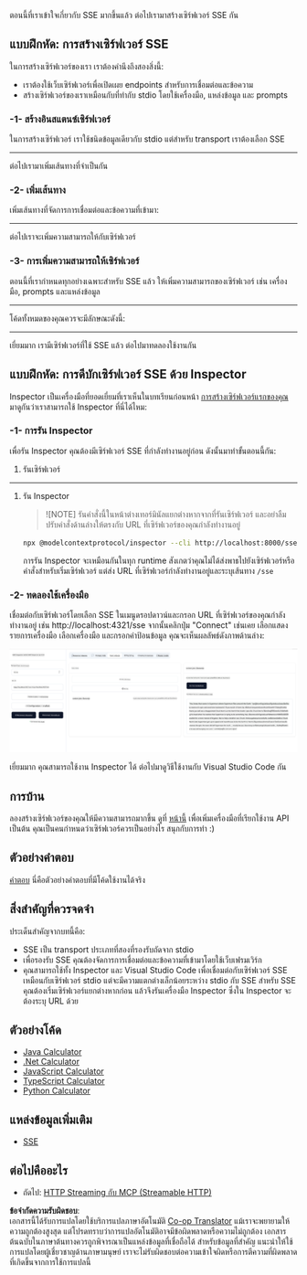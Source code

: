 <!--
CO_OP_TRANSLATOR_METADATA:
{
  "original_hash": "1681ca3633aeb49ee03766abdbb94a93",
  "translation_date": "2025-06-17T22:13:46+00:00",
  "source_file": "03-GettingStarted/05-sse-server/README.md",
  "language_code": "th"
}
-->
ตอนนี้ที่เราเข้าใจเกี่ยวกับ SSE มากขึ้นแล้ว ต่อไปเรามาสร้างเซิร์ฟเวอร์ SSE กัน

## แบบฝึกหัด: การสร้างเซิร์ฟเวอร์ SSE

ในการสร้างเซิร์ฟเวอร์ของเรา เราต้องคำนึงถึงสองสิ่งนี้:

- เราต้องใช้เว็บเซิร์ฟเวอร์เพื่อเปิดเผย endpoints สำหรับการเชื่อมต่อและข้อความ
- สร้างเซิร์ฟเวอร์ของเราเหมือนกับที่ทำกับ stdio โดยใช้เครื่องมือ, แหล่งข้อมูล และ prompts

### -1- สร้างอินสแตนซ์เซิร์ฟเวอร์

ในการสร้างเซิร์ฟเวอร์ เราใช้ชนิดข้อมูลเดียวกับ stdio แต่สำหรับ transport เราต้องเลือก SSE

---

ต่อไปเรามาเพิ่มเส้นทางที่จำเป็นกัน

### -2- เพิ่มเส้นทาง

เพิ่มเส้นทางที่จัดการการเชื่อมต่อและข้อความที่เข้ามา:

---

ต่อไปเราจะเพิ่มความสามารถให้กับเซิร์ฟเวอร์

### -3- การเพิ่มความสามารถให้เซิร์ฟเวอร์

ตอนนี้ที่เรากำหนดทุกอย่างเฉพาะสำหรับ SSE แล้ว ให้เพิ่มความสามารถของเซิร์ฟเวอร์ เช่น เครื่องมือ, prompts และแหล่งข้อมูล

---

โค้ดทั้งหมดของคุณควรจะมีลักษณะดังนี้:

---

เยี่ยมมาก เรามีเซิร์ฟเวอร์ที่ใช้ SSE แล้ว ต่อไปมาทดลองใช้งานกัน

## แบบฝึกหัด: การดีบักเซิร์ฟเวอร์ SSE ด้วย Inspector

Inspector เป็นเครื่องมือที่ยอดเยี่ยมที่เราเห็นในบทเรียนก่อนหน้า [การสร้างเซิร์ฟเวอร์แรกของคุณ](/03-GettingStarted/01-first-server/README.md) มาดูกันว่าเราสามารถใช้ Inspector ที่นี่ได้ไหม:

### -1- การรัน Inspector

เพื่อรัน Inspector คุณต้องมีเซิร์ฟเวอร์ SSE ที่กำลังทำงานอยู่ก่อน ดังนั้นมาทำขั้นตอนนี้กัน:

1. รันเซิร์ฟเวอร์

---

1. รัน Inspector

    > ![NOTE]
    > รันคำสั่งนี้ในหน้าต่างเทอร์มินัลแยกต่างหากจากที่รันเซิร์ฟเวอร์ และอย่าลืมปรับคำสั่งด้านล่างให้ตรงกับ URL ที่เซิร์ฟเวอร์ของคุณกำลังทำงานอยู่

    ```sh
    npx @modelcontextprotocol/inspector --cli http://localhost:8000/sse --method tools/list
    ```

    การรัน Inspector จะเหมือนกันในทุก runtime สังเกตว่าคุณไม่ได้ส่งพาธไปยังเซิร์ฟเวอร์หรือคำสั่งสำหรับเริ่มเซิร์ฟเวอร์ แต่ส่ง URL ที่เซิร์ฟเวอร์กำลังทำงานอยู่และระบุเส้นทาง `/sse`

### -2- ทดลองใช้เครื่องมือ

เชื่อมต่อกับเซิร์ฟเวอร์โดยเลือก SSE ในเมนูดรอปดาวน์และกรอก URL ที่เซิร์ฟเวอร์ของคุณกำลังทำงานอยู่ เช่น http://localhost:4321/sse จากนั้นคลิกปุ่ม "Connect" เช่นเคย เลือกแสดงรายการเครื่องมือ เลือกเครื่องมือ และกรอกค่าป้อนข้อมูล คุณจะเห็นผลลัพธ์ดังภาพด้านล่าง:

![SSE Server running in inspector](../../../../translated_images/sse-inspector.d86628cc597b8fae807a31d3d6837842f5f9ee1bcc6101013fa0c709c96029ad.th.png)

เยี่ยมมาก คุณสามารถใช้งาน Inspector ได้ ต่อไปมาดูวิธีใช้งานกับ Visual Studio Code กัน

## การบ้าน

ลองสร้างเซิร์ฟเวอร์ของคุณให้มีความสามารถมากขึ้น ดูที่ [หน้านี้](https://api.chucknorris.io/) เพื่อเพิ่มเครื่องมือที่เรียกใช้งาน API เป็นต้น คุณเป็นคนกำหนดว่าเซิร์ฟเวอร์ควรเป็นอย่างไร สนุกกับการทำ :)

## ตัวอย่างคำตอบ

[คำตอบ](./solution/README.md) นี่คือตัวอย่างคำตอบที่มีโค้ดใช้งานได้จริง

## สิ่งสำคัญที่ควรจดจำ

ประเด็นสำคัญจากบทนี้คือ:

- SSE เป็น transport ประเภทที่สองที่รองรับถัดจาก stdio
- เพื่อรองรับ SSE คุณต้องจัดการการเชื่อมต่อและข้อความที่เข้ามาโดยใช้เว็บเฟรมเวิร์ก
- คุณสามารถใช้ทั้ง Inspector และ Visual Studio Code เพื่อเชื่อมต่อกับเซิร์ฟเวอร์ SSE เหมือนกับเซิร์ฟเวอร์ stdio แต่จะมีความแตกต่างเล็กน้อยระหว่าง stdio กับ SSE สำหรับ SSE คุณต้องเริ่มเซิร์ฟเวอร์แยกต่างหากก่อน แล้วจึงรันเครื่องมือ Inspector ซึ่งใน Inspector จะต้องระบุ URL ด้วย

## ตัวอย่างโค้ด

- [Java Calculator](../samples/java/calculator/README.md)
- [.Net Calculator](../../../../03-GettingStarted/samples/csharp)
- [JavaScript Calculator](../samples/javascript/README.md)
- [TypeScript Calculator](../samples/typescript/README.md)
- [Python Calculator](../../../../03-GettingStarted/samples/python)

## แหล่งข้อมูลเพิ่มเติม

- [SSE](https://developer.mozilla.org/en-US/docs/Web/API/Server-sent_events)

## ต่อไปคืออะไร

- ถัดไป: [HTTP Streaming กับ MCP (Streamable HTTP)](/03-GettingStarted/06-http-streaming/README.md)

**ข้อจำกัดความรับผิดชอบ**:  
เอกสารนี้ได้รับการแปลโดยใช้บริการแปลภาษาอัตโนมัติ [Co-op Translator](https://github.com/Azure/co-op-translator) แม้เราจะพยายามให้ความถูกต้องสูงสุด แต่โปรดทราบว่าการแปลอัตโนมัติอาจมีข้อผิดพลาดหรือความไม่ถูกต้อง เอกสารต้นฉบับในภาษาต้นทางควรถูกพิจารณาเป็นแหล่งข้อมูลที่เชื่อถือได้ สำหรับข้อมูลที่สำคัญ แนะนำให้ใช้การแปลโดยผู้เชี่ยวชาญด้านภาษามนุษย์ เราจะไม่รับผิดชอบต่อความเข้าใจผิดหรือการตีความที่ผิดพลาดที่เกิดขึ้นจากการใช้การแปลนี้